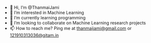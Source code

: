 - 👋 Hi, I’m @ThanmaiJami
- 👀 I’m interested in Machine Learning
- 🌱 I’m currently learning programming
- 💞️ I’m looking to collaborate on Machine Learning research projects
- 📫 How to reach me? Ping me at thanmaijami@gmail.com or 121910313036@gitam.in

<!---
ThanmaiJami/ThanmaiJami is a ✨ special ✨ repository because its `README.md` (this file) appears on your GitHub profile.
You can click the Preview link to take a look at your changes.
--->
